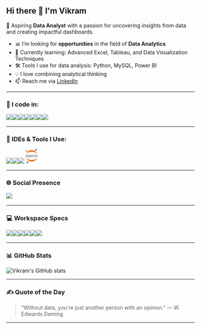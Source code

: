 ## Hi there 👋 I'm Vikram

🎯 Aspiring **Data Analyst** with a passion for uncovering insights from data and creating impactful dashboards.



- 📊 I’m looking for **opportunities** in the field of **Data Analytics**
- 🌱 Currently learning: Advanced Excel, Tableau, and Data Visualization Techniques
- 🛠️ Tools I use for data analysis: Python, MySQL, Power BI
- 💡 I love combining analytical thinking 
- 📫 Reach me via [LinkedIn](https://www.linkedin.com/in/vikram-r-4b6075277/)

---

### 📌 I code in:

<img height="40" src="https://img.icons8.com/color/48/000000/python.png" /><img height="40" src="https://img.icons8.com/color/48/000000/c-programming.png" /><img height="40" src="https://img.icons8.com/color/48/000000/html-5.png" /><img height="40" src="https://img.icons8.com/color/48/000000/css3.png" /><img height="40" src="https://img.icons8.com/ios-filled/50/000000/mysql-logo.png" /><img height="40" src="https://img.icons8.com/color/48/000000/google-firebase-console.png" /><img height="40" src="https://img.icons8.com/color/48/000000/power-bi.png" />

---

### 🧰 IDEs & Tools I Use:

<img height="40" src="https://img.icons8.com/color/48/000000/visual-studio-code-2019.png" /><img height="40" src="https://img.icons8.com/color/48/000000/pycharm.png" /><img height="40" src="https://img.icons8.com/color/50/000000/git.png" /><img height="40" src="https://raw.githubusercontent.com/github/explore/master/topics/jupyter-notebook/jupyter-notebook.png" />

---

### 🌐 Social Presence

[<img src="https://img.shields.io/badge/LinkedIn-0077B5?style=for-the-badge&logo=linkedin&logoColor=white" />](https://www.linkedin.com/in/vikram-r-4b6075277//) 

---



### 💻 Workspace Specs

<img height="30" src="https://img.shields.io/badge/Device-Lenovo-EB001F?style=for-the-badge&logo=lenovo&logoColor=white" /><img height="30" src="https://img.shields.io/badge/OS-Windows_10_Pro-0078D6?style=for-the-badge&logo=windows&logoColor=white" /><img height="30" src="https://img.shields.io/badge/Processor-AMD_PRO_A4_4350B-ED1C24?style=for-the-badge&logo=amd&logoColor=white" /><img height="30" src="https://img.shields.io/badge/RAM-4GB-9cf?style=for-the-badge&logo=ram&logoColor=white" /><img height="30" src="https://img.shields.io/badge/Graphics-AMD_Radeon_R4-FF6C00?style=for-the-badge&logo=amd&logoColor=white" /><img height="30" src="https://img.shields.io/badge/System-64_bit_x64-555?style=for-the-badge&logo=microsoft&logoColor=white" />

---

### 📊 GitHub Stats

![Vikram's GitHub stats](https://github-readme-stats.vercel.app/api?username=vikram3192&show_icons=true&theme=radical&hide=contribs,issues)



---

### ✍️ Quote of the Day

> “Without data, you're just another person with an opinion.” — W. Edwards Deming

---

